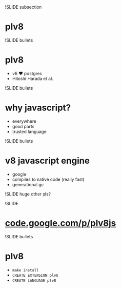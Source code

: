 !SLIDE subsection
# plv8

!SLIDE bullets
# plv8
* v8 ❤ postgres
* Hitoshi Harada et al.

!SLIDE bullets
# why javascript?
* everywhere
* good parts
* trusted language

!SLIDE bullets
# v8 javascript engine
* google
* compiles to native code (really fast)
* generational gc

!SLIDE huge
other pls?

!SLIDE
# [code.google.com/p/plv8js](http://code.google.com/p/plv8js/)

!SLIDE bullets
# plv8
* `make install`
* `CREATE EXTENSION plv8`
* `CREATE LANGUAGE plv8`
